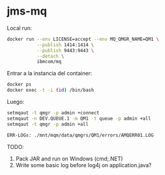 # jms-mq

Local run:

```sh
docker run --env LICENSE=accept --env MQ_QMGR_NAME=QM1 \
           --publish 1414:1414 \
           --publish 9443:9443 \
           --detach \
           ibmcom/mq
```

Entrar a la instancia del container:

```sh
docker ps
docker exec -t -i (id) /bin/bash
```

Luego:

```sh
setmqaut -t qmgr -p admin +connect
setmqaut -n DEV.QUEUE.1 -m QM1 -t queue -p admin +all
setmqaut -t qmgr -p admin +all

ERR-LOGs: ./mnt/mqm/data/qmgrs/QM1/errors/AMQERR01.LOG
```

TODO:

1) Pack JAR and run on Windows (cmd;.NET)
2) Write some basic log before log4j on application.java?